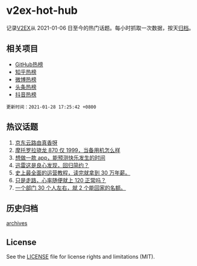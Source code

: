 # v2ex-hot-hub

 记录[V2EX](https://www.v2ex.com/)从 2021-01-06 日至今的热门话题。每小时抓取一次数据，按天[归档](archives)。
 
 ## 相关项目

- [GitHub热榜](https://github.com/lonnyzhang423/github-hot-hub)
- [知乎热榜](https://github.com/lonnyzhang423/zhihu-hot-hub)
- [微博热榜](https://github.com/lonnyzhang423/weibo-hot-hub)
- [头条热榜](https://github.com/lonnyzhang423/toutiao-hot-hub)
- [抖音热榜](https://github.com/lonnyzhang423/douyin-hot-hub)


 `更新时间：2021-01-28 17:25:42 +0800`

## 热议话题

1. [京东云路由真香呀](https://www.v2ex.com/t/749121)
1. [摩托罗拉骁龙 870 仅 1999，当备用机怎么样](https://www.v2ex.com/t/749028)
1. [想做一款 app，能预测快乐发生的时间](https://www.v2ex.com/t/749161)
1. [迅雷这是良心发现，回归简约？](https://www.v2ex.com/t/749096)
1. [史上最全面的运营教程，读完就拿到 30 万年薪。](https://www.v2ex.com/t/749163)
1. [只是走路，心率随便就上 120 正常吗？](https://www.v2ex.com/t/749190)
1. [一个部门 30 个人左右，就 2 个能回家的名额。](https://www.v2ex.com/t/749131)

## 历史归档

[archives](archives)

## License

See the [LICENSE](LICENSE) file for license rights and limitations (MIT).
